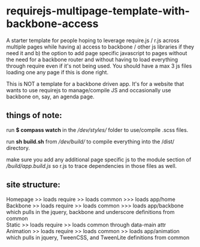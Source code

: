 requirejs-multipage-template-with-backbone-access
=================================================

A starter template for people hoping to leverage require.js / r.js across multiple pages while having a) access to backbone / other js libraries if they need it and b) the option to add page specific javascript to pages without the need for a backbone router and without having to load everything through require even if it's not being used.  You should have a max 3 js files loading one any page if this is done right.

This is NOT a template for a backbone driven app.  It's for a website that wants to use requirejs to manage/compile JS and occasionally use backbone on, say, an agenda page.  

things of note:
---------------

run **$ compass watch** in the */dev/styles/* folder to use/compile .scss files.

run **sh build.sh** from */dev/build/* to compile everything into the /dist/ directory.

make sure you add any additional page specific js to the module section of */build/app.build.js* so r.js to trace dependencies in those files as well.

site structure:
---------------

Homepage >> loads require >> loads common >>> loads app/home  
Backbone >> loads require >> loads common >>> loads app/backbone which pulls in the jquery, backbone and underscore definitions from common  
Static >> loads require >> loads common through data-main attr  
Animation >> loads require >> loads common >> loads app/animation which pulls in jquery, TweenCSS, and TweenLite definitions from common  
